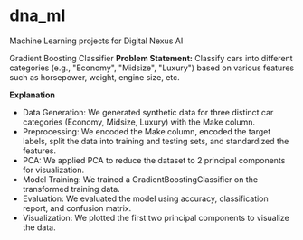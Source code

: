 # dna_ml
Machine Learning projects for Digital Nexus AI

Gradient Boosting Classifier
**Problem Statement:** 
Classify cars into different categories (e.g., "Economy", "Midsize", "Luxury") based on various features such as horsepower, weight, engine size, etc.

**Explanation**
- Data Generation: We generated synthetic data for three distinct car categories (Economy, Midsize, Luxury) with the Make column.
- Preprocessing: We encoded the Make column, encoded the target labels, split the data into training and testing sets, and standardized the features.
- PCA: We applied PCA to reduce the dataset to 2 principal components for visualization.
- Model Training: We trained a GradientBoostingClassifier on the transformed training data.
- Evaluation: We evaluated the model using accuracy, classification report, and confusion matrix.
- Visualization: We plotted the first two principal components to visualize the data.
